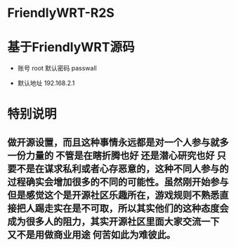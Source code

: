 # FriendlyWRT-R2S

# 基于FriendlyWRT源码

- 账号 root  默认密码 passwall

- 默认地址 192.168.2.1

# 特别说明
## 做开源设置，而且这种事情永远都是对一个人参与就多一份力量的 不管是在瞎折腾也好 还是潜心研究也好 只要不是在谋求私利或者心存恶意的，这种不同人参与的过程确实会增加很多的不同的可能性。虽然刚开始参与 但是感觉这个是开源社区乐趣所在，游戏规则不熟悉直接把人踢走实在是不可取，所以其实他们的这种态度会成为很多人的阻力，其实开源社区里面大家交流一下 又不是用做商业用途 何苦如此为难彼此。
